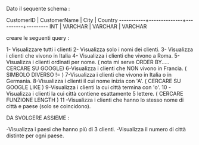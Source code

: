 
Dato il sequente schema :

CustomerID | CustomerName | City     | Country
-----------+--------------+----------+---------
   INT     |   VARCHAR    | VARCHAR  | VARCHAR


creare le seguenti query :


1- Visualizzare tutti i clienti
2- Visualizza solo i nomi dei clienti.
3- Visualizza i clienti che vivono in Italia
4- Visualizza i clienti che vivono a Roma.
5-Visualizza i clienti ordinati per nome. ( nota mi serve ORDER BY..... CERCARE SU GOOGLE) 
6-Visualizza i clienti che NON vivono in Francia. ( SIMBOLO DIVERSO != ) 
7-Visualizza i clienti che vivono in Italia o in Germania.
8-Visualizza i clienti il cui nome inizia con 'A'. ( CERCARE SU GOOGLE LIKE )
9-Visualizza i clienti la cui città termina con 'o'.
10 -Visualizza i clienti la cui città contiene esattamente 5 lettere. ( CERCARE FUNZIONE LENGTH ) 
11 -Visualizza i clienti che hanno lo stesso nome di città e paese (solo se coincidono).


DA SVOLGERE ASSIEME :

-Visualizza i paesi che hanno più di 3 clienti.
-Visualizza il numero di città distinte per ogni paese.
